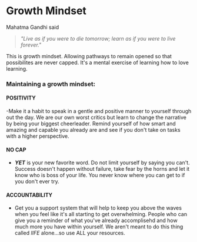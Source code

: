 # **Growth Mindset**

Mahatma Gandhi said 
> *"Live as if you were to die tomorrow; learn as if you were to live forever."* 

This is growth mindset. Allowing pathways to remain opened so that possibilites are never capped. It's a mental exercise of learning how to love learning. 

### Maintaining a growth mindset:

#### POSITIVITY
-Make it a habit to speak in a gentle and positive manner to yourself through out the day. We are our own worst critics but learn to change the narrative by being your biggest cheerleader. Remind yourself of how smart and amazing and capable you already are and see if you don't take on tasks with a higher perspective. 
#### NO CAP 
- ***YET*** is your new favorite word. Do not limit yourself by saying you can't. Success doesn't happen without failure, take fear by the horns and let it know who is boss of your life. You never know where you can get to if you don't ever try.

#### ACCOUNTABILITY
- Get you a support system that will help to keep you above the waves when you feel like it's all starting to get overwhelming. People who can give you a reminder of what you've already accomplisehd and how much more you have within yourself. We aren't meant to do this thing called *lIFE* alone...so use ALL your resources. 
